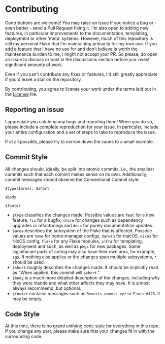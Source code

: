 # Contributing

Contributions are welcome!
You may raise an issue if you notice a bug or - even better - send a Pull Request fixing it.
I'm also open to adding new features, in particular improvements to the documentation, templating, deployment or other 'meta' systems.
However, much of this repository is still my personal Flake that I'm maintaining primarily for my own use.
If you add a feature that I have no use for and don't believe is worth the maintenance burden to me, I might not accept your PR.
So please, do open an issue to discuss or post in the discussions section before you invest significant amounts of work.

Even if you can't contribute any fixes or features, I'd still greatly appreciate if you'd leave a star on the repository.

By contributing, you agree to license your work under the terms laid out in the [License](./LICENSE.md) file.

## Reporting an issue

I appreciate you catching any bugs and reporting them!
When you do so, please include a complete reproduction for your issue.
In particular, include your entire configuration and a set of steps to take to reproduce the issue.

If at all possible, please try to narrow down the caues to a small example.

## Commit Style

All changes should, ideally, be split into atomic commits, i.e., the smallest commits such that each commit makes sense on its own.
Additionally, commit messages should observe the Conventional Commit style:

```
$type($area): $short

$body

$footer
```

* `$type` classifies the changes made. Possible values are `feat` for a new feature, `fix` for a bugfix, `chore` for changes such as dependency upgrades or refactorings and `docs` for purely documentation updates.
* `$area` describes the subsystem of the Flake that is affected. Possible values are `home` for home-manager configs, `darwin` for macOS, `nixos` for NixOS config, `flake` for any Flake modules, `infra` for templating, deployment and such, as well as `pkgs` for new packages. Some siginifacant parts of cofnig may also have their own area, for example, `ags`. If nothing else applies or the changes span multiple subsystems, `*` should be used.
* `$short` roughly describes the changes made. It should be implicitly read as "When applied, this commit will `$short`."
* `$body` is a much more detailed description of the changes, including why they were mande and what other affects they may have. It is almost always recommemd, but optional.
* `$footer` contains messages such as `Reverts commit xyz` or `Fixes #123`. It may be empty.

## Code Style

At this time, there is no grand unifying code style for everything in this repo.
If you change any part, please make sure that your changes fit in with the surrounding code.